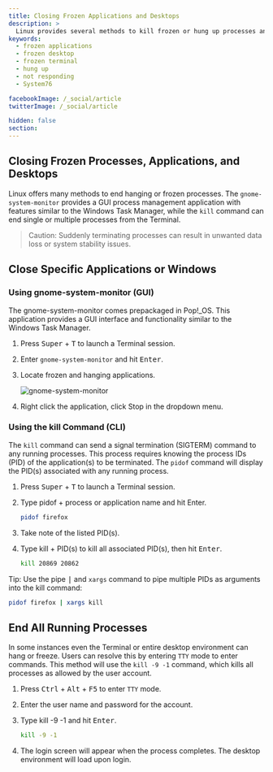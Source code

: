 ```yaml
---
title: Closing Frozen Applications and Desktops
description: >
  Linux provides several methods to kill frozen or hung up processes and applications using GUI applications or terminal commands.
keywords:
  - frozen applications
  - frozen desktop
  - frozen terminal
  - hung up
  - not responding
  - System76

facebookImage: /_social/article
twitterImage: /_social/article

hidden: false
section:
---
```


## Closing Frozen Processes, Applications, and Desktops

Linux offers many methods to end hanging or frozen processes. The `gnome-system-monitor` provides a GUI process management application with features similar to the Windows Task Manager, while the `kill` command can end single or multiple processes from the Terminal.

>Caution: Suddenly terminating processes can result in unwanted data loss or system stability issues.

## Close Specific Applications or Windows

### Using gnome-system-monitor (GUI)

The gnome-system-monitor comes prepackaged in Pop!_OS. This application provides a GUI interface and functionality similar to the Windows Task Manager.

1. Press <kbd>Super</kbd> + <kbd>T</kbd> to launch a Terminal session.
2. Enter `gnome-system-monitor` and hit <kbd>Enter</kbd>.
3. Locate frozen and hanging applications.

   ![gnome-system-monitor](/images/ending-frozen-applications/gnome-system-monitor)

4. Right click the application, click Stop in the dropdown menu.

### Using the kill Command (CLI)

The `kill` command can send a signal termination (SIGTERM) command to any running processes. This process requires knowing the process IDs (PID) of the application(s) to be terminated. The `pidof` command will display the PID(s) associated with any running process.

1. Press <kbd>Super</kbd> + <kbd>T</kbd> to launch a Terminal session.
2. Type pidof + process or application name and hit Enter.

   ```bash
   pidof firefox
   ```

3. Take note of the listed PID(s).
4. Type kill + PID(s) to kill all associated PID(s), then hit <kbd>Enter</kbd>.

    ```bash
    kill 20869 20862
    ```

Tip: Use the pipe <kbd>|</kbd> and `xargs` command to pipe multiple PIDs as arguments into the kill command:

  ```bash
  pidof firefox | xargs kill
  ```

## End All Running Processes

In some instances even the Terminal or entire desktop environment can hang or freeze. Users can resolve this by entering `TTY` mode to enter commands. This method will use the `kill -9 -1` command, which kills all processes as allowed by the user account.

1. Press <kbd>Ctrl</kbd> + <kbd>Alt</kbd> + <kbd>F5</kbd> to enter `TTY` mode.
2. Enter the user name and password for the account.
3. Type kill -9 -1 and hit <kbd>Enter</kbd>.

    ```bash
    kill -9 -1
    ```

4. The login screen will appear when the process completes. The desktop environment will load upon login.
